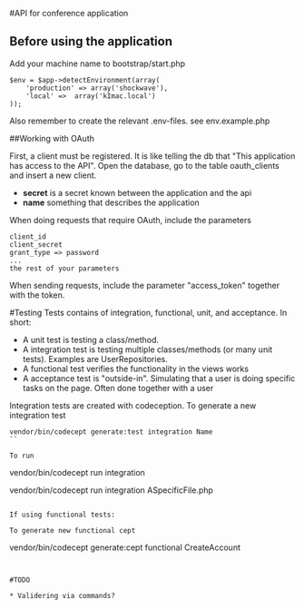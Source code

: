 #API for conference application

## Before using the application

Add your machine name to bootstrap/start.php

```
$env = $app->detectEnvironment(array(
	'production' => array('shockwave'),
	'local' =>  array('kImac.local')
));

```

Also remember to create the relevant .env-files. see env.example.php


##Working with OAuth

First, a client must be registered. It is like telling the db that "This application has access to the API". Open the database, go to the table oauth_clients and insert a new client.

* **secret** is a secret known between the application and the api
* **name** something that describes the application

When doing requests that require OAuth, include the parameters

```
client_id
client_secret
grant_type => password
...
the rest of your parameters
```

When sending requests, include the parameter "access_token" together with the token.

#Testing
Tests contains of integration, functional, unit, and acceptance. In short:

 * A unit test is testing a class/method.
 * A integration test is testing multiple classes/methods (or many unit tests). Examples are UserRepositories.
 * A functional test verifies the functionality in the views works
 * A acceptance test is "outside-in". Simulating that a user is doing specific tasks on the page. Often done together with a user
 
 
Integration tests are created with codeception. To generate a new integration test
 ```
 vendor/bin/codecept generate:test integration Name
``

To run

```
 vendor/bin/codecept run integration 
 
 vendor/bin/codecept run integration ASpecificFile.php
```

If using functional tests:

To generate new functional cept

```
vendor/bin/codecept generate:cept functional CreateAccount

```


#TODO

* Validering via commands?

